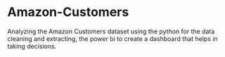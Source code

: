 # Amazon-Customers
Analyzing the Amazon Customers dataset using the python for the data cleaning and extracting, the power bi to create a dashboard that helps in taking decisions. 
